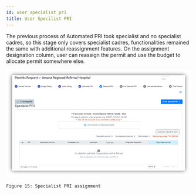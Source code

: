 ```yaml
---
id: user_specialist_pri
title: User Specilist PRI
---
```


The previous process of Automated PRI took specialist and no specialist cadres, so this stage only covers specialist cadres, functionalities remained the same with additional reassignment features. On the assignment designation column, user can reassign the permit and use the budget to allocate permit somewhere else.

   ![img alt](/img/user_specialist_pri_fac.png)
  
    Figure 15: Specialist PRI assignment
